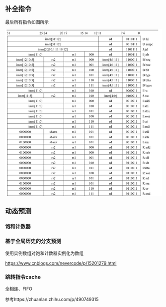 ## 补全指令

最后所有指令如图所示

![](pic/%E6%8C%87%E4%BB%A4%E9%9B%86%E5%90%88.png)

## 动态预测

### 饱和计数器

### 基于全局历史的分支预测

使用实例数组对饱和计数器实例化为数组


https://www.cnblogs.com/nevercode/p/15201279.html

### 跳转指令cache

全相连、FIFO



参考https://zhuanlan.zhihu.com/p/490749315